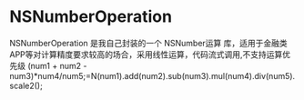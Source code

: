 # NSNumberOperation
NSNumberOperation 是我自己封装的一个 NSNumber运算 库，适用于金融类APP等对计算精度要求较高的场合，采用线性运算，代码流式调用,不支持运算优先级
(num1 + num2 - num3)*num4/num5;=N(num1).add(num2).sub(num3).mul(num4).div(num5).scale2();
